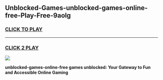 
## Unblocked-Games-unblocked-games-online-free-Play-Free-9aolg
<h3>
<a href="https://premium76.site?title=unblocked-games-online-free&ref=22A">CLICK TO PLAY</a></h3>
<hr>

<h3>
<a href="https://premium76.site?title=unblocked-games-online-free&ref=22A">CLICK 2 PLAY</a>
  
</h3>

<a href="https://premium76.site?title=unblocked-games-online-free&ref=22A"><img src="https://clearcache.store/games.png"></a>


**unblocked-games-online-free games unblocked: Your Gateway to Fun and Accessible Online Gaming**
